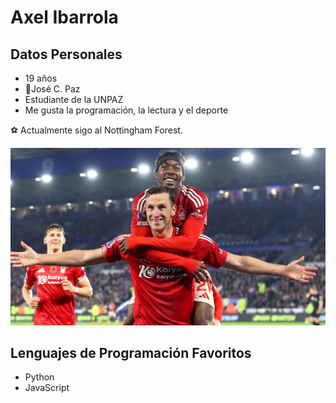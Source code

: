 # Axel Ibarrola

## Datos Personales

+ 19 años
+ 📍José C. Paz
+ Estudiante de la UNPAZ
+ Me gusta la programación, la lectura y el deporte

⚽ Actualmente sigo al Nottingham Forest.

![Wood y Elanga festejando un gol del Nottingham Forest](/img/Nottingham.jpg)

## Lenguajes de Programación Favoritos

+ Python
+ JavaScript
